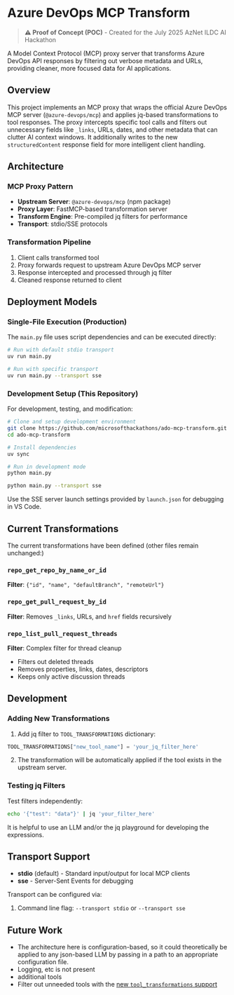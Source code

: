 # Azure DevOps MCP Transform

> **⚠️ Proof of Concept (POC)** - Created for the July 2025 AzNet ILDC AI Hackathon

A Model Context Protocol (MCP) proxy server that transforms Azure DevOps API responses by filtering out verbose metadata and URLs, providing cleaner, more focused data for AI applications.

## Overview

This project implements an MCP proxy that wraps the official Azure DevOps MCP server (`@azure-devops/mcp`) and applies jq-based transformations to tool responses. The proxy intercepts specific tool calls and filters out unnecessary fields like `_links`, URLs, dates, and other metadata that can clutter AI context windows. It additionally writes to the new `structuredContent` response field for more intelligent client handling.

## Architecture

### MCP Proxy Pattern
- **Upstream Server**: `@azure-devops/mcp` (npm package)
- **Proxy Layer**: FastMCP-based transformation server
- **Transform Engine**: Pre-compiled jq filters for performance
- **Transport**: stdio/SSE protocols

### Transformation Pipeline
1. Client calls transformed tool
2. Proxy forwards request to upstream Azure DevOps MCP server
3. Response intercepted and processed through jq filter
4. Cleaned response returned to client

## Deployment Models

### Single-File Execution (Production)
The `main.py` file uses script dependencies and can be executed directly:

```bash
# Run with default stdio transport
uv run main.py

# Run with specific transport
uv run main.py --transport sse
```

### Development Setup (This Repository)
For development, testing, and modification:

```bash
# Clone and setup development environment
git clone https://github.com/microsofthackathons/ado-mcp-transform.git
cd ado-mcp-transform

# Install dependencies
uv sync

# Run in development mode
python main.py

python main.py --transport sse
```

Use the SSE server launch settings provided by `launch.json` for debugging in VS Code.

## Current Transformations

The current transformations have been defined (other files remain unchanged:)

### `repo_get_repo_by_name_or_id`
**Filter**: `{"id", "name", "defaultBranch", "remoteUrl"}`

### `repo_get_pull_request_by_id`
**Filter**: Removes `_links`, URLs, and `href` fields recursively

### `repo_list_pull_request_threads`
**Filter**: Complex filter for thread cleanup
- Filters out deleted threads
- Removes properties, links, dates, descriptors
- Keeps only active discussion threads

## Development

### Adding New Transformations
1. Add jq filter to `TOOL_TRANSFORMATIONS` dictionary:
```python
TOOL_TRANSFORMATIONS["new_tool_name"] = 'your_jq_filter_here'
```

2. The transformation will be automatically applied if the tool exists in the upstream server.

### Testing jq Filters
Test filters independently:
```bash
echo '{"test": "data"}' | jq 'your_filter_here'
```

It is helpful to use an LLM and/or the jq playground for developing the expressions.

## Transport Support

- **stdio** (default) - Standard input/output for local MCP clients
- **sse** - Server-Sent Events for debugging

Transport can be configured via:
1. Command line flag: `--transport stdio` or `--transport sse`

## Future Work

- The architecture here is configuration-based, so it could theoretically be applied to any json-based LLM by passing in a path to an appropriate configuration file.
- Logging, etc is not present
- additional tools
- Filter out unneeded tools with the [new `tool_transformations` support](https://github.com/jlowin/fastmcp/pull/1132/)
